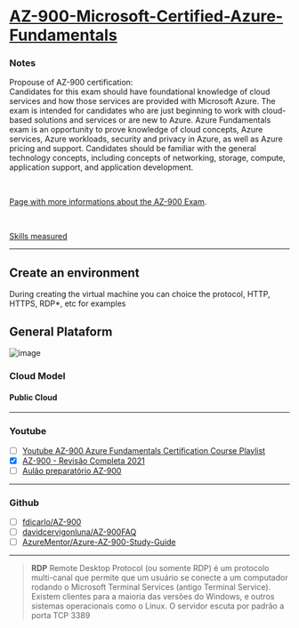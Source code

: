 # [AZ-900-Microsoft-Certified-Azure-Fundamentals](https://docs.microsoft.com/en-us/learn/certifications/exams/az-900)

### Notes


Propouse of AZ-900 certification:  
Candidates for this exam should have foundational knowledge of cloud services and how those services are provided with Microsoft Azure. The exam is intended for candidates who are just beginning to work with cloud-based solutions and services or are new to Azure.
Azure Fundamentals exam is an opportunity to prove knowledge of cloud concepts, Azure services, Azure workloads, security and privacy in Azure, as well as Azure pricing and support. Candidates should be familiar with the general technology concepts, including concepts of networking, storage, compute, application support, and application development.

<br>

[Page with more informations about the AZ-900 Exam](https://docs.microsoft.com/en-us/learn/certifications/exams/az-900).

<br>

[Skills measured](https://query.prod.cms.rt.microsoft.com/cms/api/am/binary/RE3VwUY)

___

## Create an environment
During creating the virtual machine you can choice the protocol, HTTP, HTTPS, RDP*, etc for examples

## General Plataform

![image](https://user-images.githubusercontent.com/12099889/170839653-4adb7737-f8f1-49fe-8e7b-a7af62d3ad00.png)


### Cloud Model

#### Public Cloud

___

### Youtube

- [ ] [Youtube AZ-900 Azure Fundamentals Certification Course Playlist](https://www.youtube.com/playlist?list=PLlVtbbG169nED0_vMEniWBQjSoxTsBYS3)
- [x] [AZ-900 - Revisão Completa 2021](https://www.youtube.com/watch?v=DlfDKhFb1XU&t=3356s)
- [ ] [Aulão preparatório AZ-900](https://www.youtube.com/watch?v=ijyA2wtEH0s)

___

### Github

- [ ] [fdicarlo/AZ-900](https://github.com/fdicarlo/AZ-900)
- [ ] [davidcervigonluna/AZ-900FAQ](https://github.com/davidcervigonluna/AZ-900FAQ)
- [ ] [AzureMentor/Azure-AZ-900-Study-Guide](https://github.com/AzureMentor/Azure-AZ-900-Study-Guide)

____

>**RDP** Remote Desktop Protocol (ou somente RDP) é um protocolo multi-canal que permite que um usuário se conecte a um computador rodando o Microsoft Terminal Services (antigo Terminal Service). Existem clientes para a maioria das versões do Windows, e outros sistemas operacionais como o Linux. O servidor escuta por padrão a porta TCP 3389
